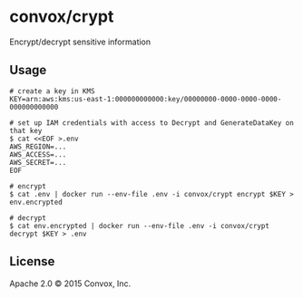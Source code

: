 # convox/crypt

Encrypt/decrypt sensitive information

## Usage

```shell
# create a key in KMS
KEY=arn:aws:kms:us-east-1:000000000000:key/00000000-0000-0000-0000-000000000000

# set up IAM credentials with access to Decrypt and GenerateDataKey on that key
$ cat <<EOF >.env
AWS_REGION=...
AWS_ACCESS=...
AWS_SECRET=...
EOF

# encrypt
$ cat .env | docker run --env-file .env -i convox/crypt encrypt $KEY > env.encrypted

# decrypt
$ cat env.encrypted | docker run --env-file .env -i convox/crypt decrypt $KEY > .env
```

## License

Apache 2.0 &copy; 2015 Convox, Inc.
